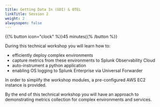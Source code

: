 ```yaml
---
title: Getting Data In (GDI) & OTEL
linkTitle: Session 2
weight: 2
alwaysopen: false
---
```


{{% button icon="clock" %}}45 minutes{{% /button %}}

During this technical workshop you will learn how to:

- efficiently deploy complex environments
- capture metrics from these environments to Splunk Observability Cloud
- auto-instrument a python application
- enabling OS logging to Splunk Enterprise via Universal Forwarder

In order to simplify the workshop modules, a pre-configured AWS EC2 instance is provided.

By the end of this technical workshop you will have an approach to demonstrating metrics collection for complex environments and services.
